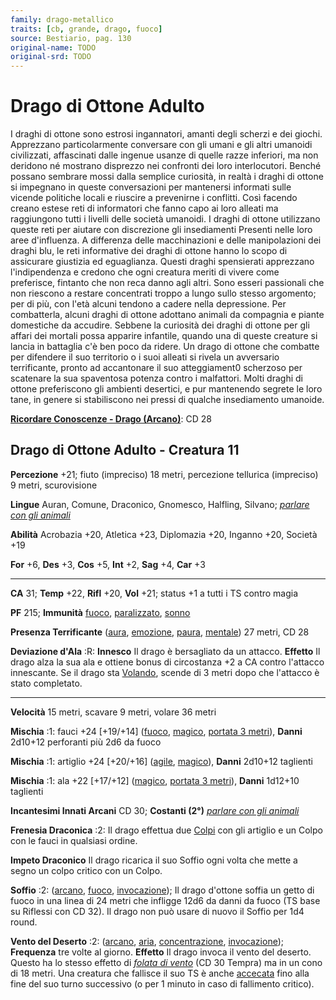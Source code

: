 ```yaml
---
family: drago-metallico
traits: [cb, grande, drago, fuoco]
source: Bestiario, pag. 130
original-name: TODO
original-srd: TODO
---
```


# Drago di Ottone Adulto

I draghi di ottone sono estrosi ingannatori, amanti degli scherzi e dei giochi.
Apprezzano particolarmente conversare con gli umani e gli altri umanoidi
civilizzati, affascinati dalle ingenue usanze di quelle razze inferiori, ma non
deridono né mostrano disprezzo nei confronti dei loro interlocutori. Benché
possano sembrare mossi dalla semplice curiosità, in realtà i draghi di ottone si
impegnano in queste conversazioni per mantenersi informati sulle vicende
politiche locali e riuscire a prevenirne i conflitti. Così facendo creano estese
reti di informatori che fanno capo ai loro alleati ma raggiungono tutti i
livelli delle società umanoidi. I draghi di ottone utilizzano queste reti per
aiutare con discrezione gli insediamenti Presenti nelle loro aree d'influenza. A
differenza delle macchinazioni e delle manipolazioni dei draghi blu, le reti
informative dei draghi di ottone hanno lo scopo di assicurare giustizia ed
eguaglianza. Questi draghi spensierati apprezzano l'indipendenza e credono che
ogni creatura meriti di vivere come preferisce, fintanto che non reca danno agli
altri. Sono esseri passionali che non riescono a restare concentrati troppo a
lungo sullo stesso argomento; per di più, con l'età alcuni tendono a cadere
nella depressione. Per combatterla, alcuni draghi di ottone adottano animali da
compagnia e piante domestiche da accudire. Sebbene la curiosità dei draghi di
ottone per gli affari dei mortali possa apparire infantile, quando una di queste
creature si lancia in battaglia c'è ben poco da ridere. Un drago di ottone che
combatte per difendere il suo territorio o i suoi alleati si rivela un
avversario terrificante, pronto ad accantonare il suo atteggiament0 scherzoso
per scatenare la sua spaventosa potenza contro i malfattori. Molti draghi di
ottone preferiscono gli ambienti desertici, e pur mantenendo segrete le loro
tane, in genere si stabiliscono nei pressi di qualche insediamento umanoide.

**[Ricordare Conoscenze - Drago (Arcano)](/azioni/ricordare-conoscenze)**: CD 28

## Drago di Ottone Adulto - Creatura 11

**Percezione** +21; fiuto (impreciso) 18 metri, percezione tellurica (impreciso)
9 metri, scurovisione

**Lingue** Auran, Comune, Draconico, Gnomesco, Halfling, Silvano;
_[parlare con gli animali](/incantesimi/parlare-con-gli-animali)_

**Abilità** Acrobazia +20, Atletica +23, Diplomazia +20, Inganno +20, Società
+19

**For** +6, **Des** +3, **Cos** +5, **Int** +2, **Sag** +4, **Car** +3

---

**CA** 31; **Temp** +22, **Rifl** +20, **Vol** +21; status +1 a tutti i TS
contro magia

**PF** 215; **Immunità** [fuoco](/tratti/fuoco),
[paralizzato](/tratti/paralizzato), [sonno](/tratti/sonno)

**Presenza Terrificante** ([aura](/tratti/aura), [emozione](/tratti/emozione),
[paura](/tratti/paura), [mentale](/tratti/mentale)) 27 metri, CD 28

**Deviazione d'Ala** :R: **Innesco** Il drago è bersagliato da un attacco.
**Effetto** Il drago alza la sua ala e ottiene bonus di circostanza +2 a CA
contro l'attacco innescante. Se il drago sta [Volando](/azioni/volare), scende
di 3 metri dopo che l'attacco è stato completato.

---

**Velocità** 15 metri, scavare 9 metri, volare 36 metri

**Mischia** :1: fauci +24 \[+19/+14] ([fuoco](/tratti/fuoco),
[magico](/tratti/magico), [portata 3 metri](/tratti/portata)), **Danni** 2d10+12
perforanti più 2d6 da fuoco

**Mischia** :1: artiglio +24 \[+20/+16] ([agile](/tratti/agile),
[magico](/tratti/magico)), **Danni** 2d10+12 taglienti

**Mischia** :1: ala +22 \[+17/+12] ([magico](/tratti/magico),
[portata 3 metri](/tratti/portata)), **Danni** 1d12+10 taglienti

**Incantesimi Innati Arcani** CD 30; **Costanti (2°)**
_[parlare con gli animali](/incantesimi/parlare-con-gli-animali)_

**Frenesia Draconica** :2: Il drago effettua due [Colpi](/azioni/colpire) con
gli artiglio e un Colpo con le fauci in qualsiasi ordine.

**Impeto Draconico** Il drago ricarica il suo Soffio ogni volta che mette a
segno un colpo critico con un Colpo.

**Soffio** :2: ([arcano](/tratti/arcano), [fuoco](/tratti/fuoco),
[invocazione](/tratti/invocazione)); Il drago d'ottone soffia un getto di fuoco
in una linea di 24 metri che infligge 12d6 da danni da fuoco (TS base su
Riflessi con CD 32). Il drago non può usare di nuovo il Soffio per 1d4 round.

**Vento del Deserto** :2: ([arcano](/tratti/arcano), [aria](/tratti/aria),
[concentrazione](/tratti/concentrazione), [invocazione](/tratti/invocazione));
**Frequenza** tre volte al giorno. **Effetto** Il drago invoca il vento del
deserto. Questo ha lo stesso effetto di
_[folata di vento](/incantesimi/folata-di-vento)_ (CD 30 Tempra) ma in un cono
di 18 metri. Una creatura che fallisce il suo TS è anche
[accecata](/condizioni/accecato) fino alla fine del suo turno successivo (o per
1 minuto in caso di fallimento critico).
